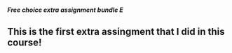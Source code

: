 ##### Free choice extra assignment bundle E
## This is the first **extra** assingment that I did in this course!

